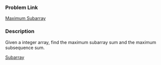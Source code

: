 ### Problem Link
[Maximum Subarray](https://www.hackerrank.com/challenges/maxsubarray/problem)

### Description
Given a integer array, find the maximum subarray sum and the maximum subsequence sum.

[Subarray](https://www.geeksforgeeks.org/largest-sum-contiguous-subarray/)

